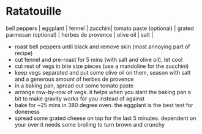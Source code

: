# Ratatouille

bell peppers |
eggplant |
fennel |
zucchini|
tomato paste (optional) |
grated parmesan (optional) |
herbes de provence |
olive oil |
salt |

- roast bell peppers until black and remove skin (most annoying part of recipe)
- cut fennel and pre-roast for 5 mins (with salt and olive oil), let cool 
- cut rest of vegs in bite size pieces (use a mandoline for the zucchini)
- keep vegs separated and put some olive oil on them, season with salt and a generous amount of herbes de provence
- in a baking pan, spread out some tomato paste
- arrange row-by-row of vegs. it helps when you slant the baking pan a bit to make gravity works for you instead of against
- bake for ~25 mins in 380 degree oven. the eggplant is the best test for doneness
- spread some grated cheese on top for the last 5 minutes. dependent on your over it needs some broiling to turn brown and crunchy 
